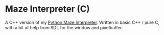 # Maze Interpreter (C)

A C++ version of my [Python Maze Interpreter](http://github.com/olls/maze-interpreter-v2). Written in basic C++ / pure C, with a bit of help from SDL for the window and pixelbuffer.
